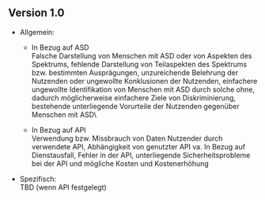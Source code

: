 ## Version 1.0
 
- Allgemein:
  - In Bezug auf ASD\
Falsche Darstellung von Menschen mit ASD oder von Aspekten des Spektrums, fehlende Darstellung von Teilaspekten des Spektrums bzw. bestimmten Ausprägungen, unzureichende Belehrung der Nutzenden oder ungewollte Konklusionen der Nutzenden, einfachere ungewollte Identifikation von Menschen mit ASD durch solche ohne, dadurch möglicherweise einfachere Ziele von Diskriminierung, bestehende unterliegende Vorurteile der Nutzenden gegenüber Menschen mit ASD\

  - In Bezug auf API \
Verwendung bzw. Missbrauch von Daten Nutzender durch verwendete API, Abhängigkeit von genutzter API va. In Bezug auf Dienstausfall, Fehler in der API, unterliegende Sicherheitsprobleme bei der API und mögliche Kosten und Kostenerhöhung

- Spezifisch:\
  TBD (wenn API festgelegt)

